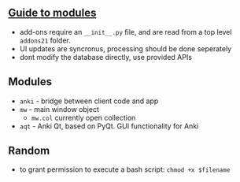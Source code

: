 ## [Guide to modules](https://addon-docs.ankiweb.net/the-anki-module.html)

- add-ons require an `__init__.py` file, and are read from a top level `addons21` folder.
- UI updates are syncronus, processing should be done seperately
- dont modify the database directly, use provided APIs

## Modules
- `anki` - bridge between client code and app
- `mw` - main window object
    - `mw.col` currently open collection
- `aqt` - Anki Qt, based on PyQt. GUI functionality for Anki

## Random
- to grant permission to execute a bash script: `chmod +x $filename`